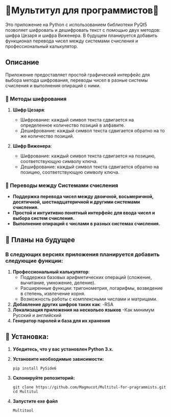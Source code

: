 # 👾Мультитул для программистов👾

Это приложение на Python с использованием библиотеки PyQt5 позволяет шифровать и дешифровать текст с помощью двух методов: шифра Цезаря и шифра Виженера. В будущем планируется добавить функционал перевода чисел между системами счисления и профессиональный калькулятор.

## Описание

Приложение предоставляет простой графический интерфейс для выбора метода шифрования, переводы чисел в разные системы счисления и выполнения опираций с ними.

### 🔏 Методы шифрования

1. **Шифр Цезаря**:
   - Шифрование: каждый символ текста сдвигается на определенное количество позиций в алфавите.
   - Дешифрование: каждый символ текста сдвигается обратно на то же количество позиций.

2. **Шифр Виженера**:
   - Шифрование: каждый символ текста сдвигается на позицию, соответствующую символу ключа.
   - Дешифрование: каждый символ текста сдвигается обратно на позицию, соответствующую символу ключа.
### 📃 Переводы между Системами счисления
   - **Поддержка перевода чисел между двоичной, восьмеричной, десятичной, шестнадцатеричной и другими системами счисления.**
   - **Простой и интуитивно понятный интерфейс для ввода чисел и выбора систем счисления.**
   - **Выполнение опираций с числами в разных системах счисления.**
   
## 🌠 Планы на будущее

### В следующих версиях приложения планируется добавить следующие функции:

1. **Профессиональный калькулятор**:
   - Поддержка базовых арифметических операций (сложение, вычитание, умножение, деление).
   - Расширенные функции: тригонометрия, логарифмы, возведение в степень, извлечение корня.
   - Возможность работы с комплексными числами и матрицами.
2. **Добавление других шифров таких как**:
   -RSA
3. **Локализация приложения на нескольео языков**
   -Как минимум Русский и английский
4. **Генератор паролей и база для их хранения**

## 🚀 Установка:

1. **Убедитесь, что у вас установлен Python 3.x.**
2. **Установите необходимые зависимости:**

   ```
   pip install PySide6
3. **Склонируйте репозиторий:**
   ```
   git clone https://github.com/Magmucot/Multitul-for-pragrammists.git
   cd Multitul
4. **Запустите exe файл**
   ```
   Multitool

